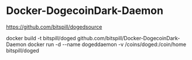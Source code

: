 # Docker-DogecoinDark-Daemon
https://github.com/bitspill/dogedsource


docker build -t bitspill/doged github.com/bitspill/Docker-DogecoinDark-Daemon
docker run -d --name dogeddaemon -v /coins/doged:/coin/home bitspill/doged

